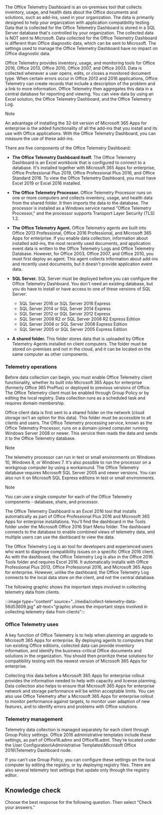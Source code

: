The Office Telemetry Dashboard is an on-premises tool that collects inventory, usage, and health data about the Office documents and solutions, such as add-ins, used in your organization. The data is primarily designed to help your organization with application compatibility testing. Data that is collected for the Office Telemetry Dashboard is stored in a SQL Server database that's controlled by your organization. The collected data is NOT sent to Microsoft. Data collected for the Office Telemetry Dashboard is different than Office diagnostic data, which can be sent to Microsoft. The settings used to manage the Office Telemetry Dashboard have no impact on Office diagnostic data.

Office Telemetry provides inventory, usage, and monitoring tools for Office 2016, Office 2013, Office 2010, Office 2007, and Office 2003. Data is collected whenever a user opens, edits, or closes a monitored document type. When certain errors occur in Office 2013 and 2016 applications, Office Telemetry can create records that include a description of the problem and a link to more information. Office Telemetry then aggregates this data in a central database for reporting and viewing. You can view data by using an Excel solution, the Office Telemetry Dashboard, and the Office Telemetry Log.

> [!NOTE]
> An advantage of installing the 32-bit version of Microsoft 365 Apps for enterprise is the added functionality of all the add-ins that you install and its use with Office applications. With the Office Telemetry Dashboard, you can measure the use of these add-ins.

There are five components of the Office Telemetry Dashboard:

 *  **The Office Telemetry Dashboard itself.** The Office Telemetry Dashboard is an Excel workbook that is configured to connect to a database. It's installed together with Microsoft 365 Apps for enterprise, Office Professional Plus 2019, Office Professional Plus 2016, and Office Standard 2016. To view the Office Telemetry Dashboard, you must have Excel 2019 or Excel 2016 installed.
 *  **The Office Telemetry Processor.** Office Telemetry Processor runs on one or more computers and collects inventory, usage, and health data from the shared folder. It then imports the data to the database. The processor is installed as a Windows service named "Office Telemetry Processor," and the processor supports Transport Layer Security (TLS) 1.2.
 *  **The Office Telemetry Agent.** Office Telemetry agents are built into Office 2013 Professional, Office 2016 Professional, and Microsoft 365 Apps for enterprise. If you enable data collection, information about installed add-ins, the most recently used documents, and application event data is written to the Office Telemetry Logs and Office Telemetry Database. However, for Office 2003, Office 2007, and Office 2010, you must first deploy an agent. This agent collects information about add-ins and recently used documents, but it doesn't provide application event data.
 *  **SQL Server.** SQL Server must be deployed before you can configure the Office Telemetry Dashboard. You don't need an existing database, but you do have to install or have access to one of these versions of SQL Server:
    
     *  SQL Server 2016 or SQL Server 2016 Express
     *  SQL Server 2014 or SQL Server 2014 Express
     *  SQL Server 2012 or SQL Server 2012 Express
     *  SQL Server 2008 R2 or SQL Server 2008 R2 Express Edition
     *  SQL Server 2008 or SQL Server 2008 Express Edition
     *  SQL Server 2005 or SQL Server 2005 Express Edition
 *  **A shared folder.** This folder stores data that is uploaded by Office Telemetry Agents installed on client computers. The folder must be stored on-premises and not in the cloud, and it can be located on the same computer as other components.

### Telemetry operations

‎Before data collection can begin, you must enable Office Telemetry client functionality, whether its built into Microsoft 365 Apps for enterprise (formerly Office 365 ProPlus) or deployed to previous versions of Office. The Office Telemetry client must be enabled through Group Policy or by editing the local registry. Data collection runs as a scheduled task and requires domain membership.

Office client data is first sent to a shared folder on the network (cloud storage isn't an option for this data). This folder must be accessible to all clients and users. The Office Telemetry processing service, known as the Office Telemetry Processor, runs on a domain-joined computer running Windows Server 2008 or newer. This service then reads the data and sends it to the Office Telemetry database.

> [!NOTE]
> The telemetry processor can run in test or small environments on Windows 10, Windows 8, or Windows 7. It's also possible to run the processor on a workgroup computer by using a workaround. The Office Telemetry database requires Microsoft SQL Server 2005 and newer versions. You can also run it on Microsoft SQL Express editions in test or small environments.

> [!NOTE]
> You can use a single computer for each of the Office Telemetry components - database, share, and processor.

The Office Telemetry Dashboard is an Excel 2016 tool that installs automatically as part of Office Professional Plus 2016 and Microsoft 365 Apps for enterprise installations. You'll find the dashboard in the Tools folder under the Microsoft Office 2016 Start Menu folder. The dashboard connects to the database to enable combined views of telemetry data, and multiple users can use the dashboard to view the data.

The Office Telemetry Log is an tool for developers and experienced users who want to diagnose compatibility issues on a specific Office 2016 client. As with the dashboard, the Office Telemetry Log is also in the Office 2016 Tools folder and requires Excel 2016. It automatically installs with Office Professional Plus 2013, Office Professional 2016, and Microsoft 365 Apps for enterprise. However, unlike the dashboard, the Office Telemetry Log connects to the local data store on the client, and not the central database.

The following graphic shows the important steps involved in collecting telemetry data from clients.

:::image type="content" source="../media/collect-telemetry-data-56d53609.jpg" alt-text="graphic shows the important steps involved in collecting telemetry data from clients":::


### Office Telemetry uses

‎A key function of Office Telemetry is to help when planning an upgrade to Microsoft 365 Apps for enterprise. By deploying agents to computers that run existing Office editions, collected data can provide inventory information, and identify the business-critical Office documents and solutions in the organization. You should then prioritize these solutions for compatibility testing with the newest version of Microsoft 365 Apps for enterprise.

Collecting this data before a Microsoft 365 Apps for enterprise rollout provides the information needed to help with capacity and license planning. Data collection also helps to ensure that Microsoft 365 Apps for enterprise network and storage performance will be within acceptable limits. You can also use Office Telemetry after a Microsoft 365 Apps for enterprise rollout to monitor performance against targets, to monitor user adaption of new features, and to identify errors and problems with Office solutions.

### Telemetry management

‎Telemetry data collection is managed separately for each client through Group Policy settings. Office 2016 administrative templates include these settings, as part of Office16.admx and Office16.adml. They're located under the User Configuration\\Administrative Templates\\Microsoft Office 2016\\Telemetry Dashboard node.

If you can't use Group Policy, you can configure these settings on the local computer by editing the registry, or by deploying registry files. There are also several telemetry test settings that update only through the registry editor.

## Knowledge check

Choose the best response for the following question. Then select “Check your answers.”